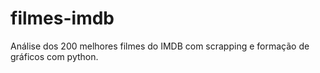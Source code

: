 # filmes-imdb
Análise dos 200 melhores filmes do IMDB com scrapping e formação de gráficos com python.
